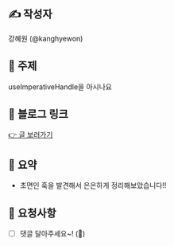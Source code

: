 ## ✍️ 작성자

강혜원 (@kanghyewon)

## 📌 주제

useImperativeHandle을 아시나요

## 🔗 블로그 링크

[👉 글 보러가기](https://velog.io/@kanghyeron/useImperativeHandle)

## 📝 요약

- 초면인 훅을 발견해서 은은하게 정리해보았습니다!!

## 🤝 요청사항

- [ ] 댓글 달아주세요~! (📝)
